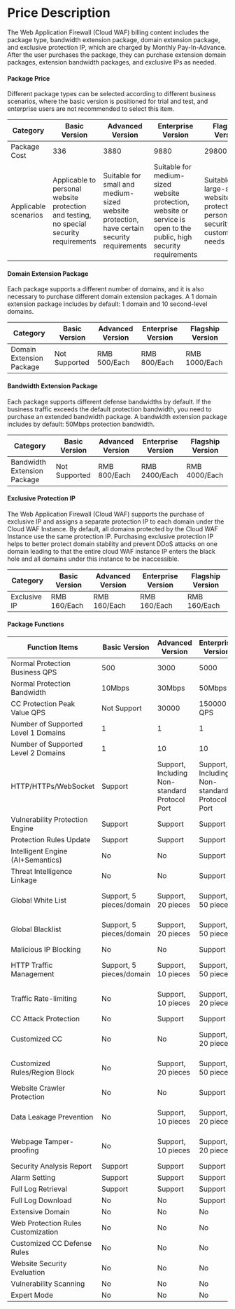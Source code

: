# Price Description

The Web Application Firewall (Cloud WAF) billing content includes the package type, bandwidth extension package, domain extension package, and exclusive protection IP, which are charged by Monthly Pay-In-Advance. After the user purchases the package, they can purchase extension domain packages, extension bandwidth packages, and exclusive IPs as needed.

#### Package Price

Different package types can be selected according to different business scenarios, where the basic version is positioned for trial and test, and enterprise users are not recommended to select this item.

| Category      | Basic Version                                 | Advanced Version                           | Enterprise Version                                               | Flagship Version                                     |
| --------- | -------------------------------------- | -------------------------------- | ---------------------------------------------------- | ------------------------------------------ |
| Package Cost  | 336                                    | 3880                             | 9880                                                 | 29800                                      |
| Applicable scenarios | Applicable to personal website protection and testing, no special security requirements | Suitable for small and medium-sized website protection, have certain security requirements | Suitable for medium-sized website protection, website or service is open to the public, high security requirements | Suitable for large-scale website protection, or personalized security customization needs |

#### Domain Extension Package

Each package supports a different number of domains, and it is also necessary to purchase different domain extension packages. A 1 domain extension package includes by default: 1 domain and 10 second-level domains.

| Category       | Basic Version | Advanced Version   | Enterprise Version   | Flagship Version    |
| ---------- | ------ | -------- | -------- | --------- |
| Domain Extension Package | Not Supported | RMB 500/Each | RMB 800/Each | RMB 1000/Each |

#### Bandwidth Extension Package

Each package supports different defense bandwidths by default. If the business traffic exceeds the default protection bandwidth, you need to purchase an extended bandwidth package. A bandwidth extension package includes by default: 50Mbps protection bandwidth.

| Category       | Basic Version | Advanced Version   | Enterprise Version    | Flagship Version    |
| ---------- | ------ | -------- | --------- | --------- |
| Bandwidth Extension Package | Not Supported | RMB 800/Each | RMB 2400/Each | RMB 4000/Each |

#### Exclusive Protection IP

The Web Application Firewall (Cloud WAF) supports the purchase of exclusive IP and assigns a separate protection IP to each domain under the Cloud WAF Instance. By default, all domains protected by the Cloud WAF Instance use the same protection IP. Purchasing exclusive protection IP helps to better protect domain stability and prevent DDoS attacks on one domain leading to that the entire cloud WAF instance IP enters the black hole and all domains under this instance to be inaccessible.

| Category   | Basic Version   | Advanced Version   | Enterprise Version   | Flagship Version   |
| ------ | -------- | -------- | -------- | -------- |
| Exclusive IP | RMB 160/Each | RMB 160/Each | RMB 160/Each | RMB 160/Each |

####  Package Functions

| Function Items               | Basic Version         | Advanced Version               | Enterprise Version               | Flagship Version               |
| -------------------- | -------------- | -------------------- | -------------------- | -------------------- |
| Normal Protection Business QPS      | 500            | 3000                 | 5000                 | 10000                |
| Normal Protection Bandwidth         | 10Mbps         | 30Mbps               | 50Mbps               | 100Mbps              |
| CC Protection Peak Value QPS       | Not Support         | 30000                | 150000   QPS         | 500000   QPS         |
| Number of Supported Level 1 Domains     | 1              | 1                    | 1                    | 2                    |
| Number of Supported Level 2 Domains     | 1              | 10                   | 10                   | 20                   |
| HTTP/HTTPs/WebSocket | Support           | Support, Including Non-standard Protocol Port | Support, Including Non-standard Protocol Port | Support, Including Non-standard Protocol Port |
| Vulnerability Protection Engine         | Support           | Support                 | Support                 | Support                 |
| Protection Rules Update         | Support           | Support                 | Support                 | Support                 |
| Intelligent Engine (AI+Semantics)  | No             | No                   | Support                 | Support                 |
| Threat Intelligence Linkage         | No             | No                   | Support                 | Support                 |
| Global White List           | Support, 5 pieces/domain | Support, 20 pieces           | Support, 50 pieces           | Support, 50 pieces           |
| Global Blacklist           | Support, 5 pieces/domain | Support, 20 pieces           | Support, 50 pieces           | Support, 50 pieces           |
| Malicious IP Blocking           | No             | No                   | Support                 | Support                 |
| HTTP Traffic Management         | Support, 5 pieces/domain | Support, 10 pieces           | Support, 50 pieces           | Support, 50 pieces           |
| Traffic Rate-limiting             | No             | Support, 10 pieces           | Support, 20 pieces           | Support, 20 pieces           |
| CC Attack Protection           | No             | Support                 | Support                 | Support                 |
| Customized CC             | No             | No                   | Support, 20 pieces           | Support, 50 pieces           |
| Customized Rules/Region Block  | No             | Support, 20 pieces           | Support, 50 pieces           | Support, 50 pieces           |
| Website Crawler Protection         | No             | No                   | Support                 | Support                 |
| Data Leakage Prevention           | No             | Support, 10 pieces           | Support, 20 pieces           | Support, 50 pieces           |
| Webpage Tamper-proofing           | No             | Support, 10 pieces           | Support, 20 pieces           | Support, 50 pieces           |
| Security Analysis Report         | Support           | Support                 | Support                 | Support                 |
| Alarm Setting             | Support           | Support                 | Support                 | Support                 |
| Full Log Retrieval         | Support           | Support                 | Support                 | Support                 |
| Full Log Download         | No             | No                   | Support                 | Support                 |
| Extensive Domain               | No             | No                   | No                   | Support                 |
| Web Protection Rules Customization      | No             | No                   | No                   | Support                 |
| Customized CC Defense Rules       | No             | No                   | No                   | Support                 |
| Website Security Evaluation         | No             | No                   | No                   | Support                 |
| Vulnerability Scanning             | No             | No                   | No                   | Support                 |
| Expert Mode            | No             | No                   | No                   | Support                 |
